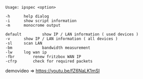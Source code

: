     Usage: ipspec <option>

    -h		help dialog 
    -i	  	show script information
    -m		monocrome output

    default	        show IP / LAN information ( used devices )
    -v	  	show IP / LAN information ( all devices )
    -sl		scan LAN
    -bm             bandwidth measurement
    -lw		log wan ip
    -fbr		renew fritzbox WAN IP
    -cfrp		check for required packets

demovideo => https://youtu.be/fZ6NaLK1mSI

